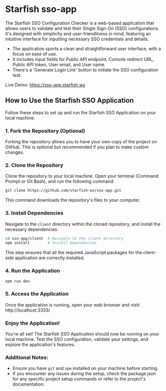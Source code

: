 # Starfish sso-app
The Starfish SSO Configuration Checker is a web-based application that allows users to validate and test their Single Sign-On (SSO) configurations. It's designed with simplicity and user-friendliness in mind, featuring an intuitive interface for inputting necessary SSO credentials and details.

* The application sports a clean and straightforward user interface, with a focus on ease of use.
* It includes input fields for Public API endpoint, Console redirect URL, Public API token, User email, and User name.
* There's a 'Generate Login Link' button to initiate the SSO configuration test.

Live Demo: https://sso-app.starfish.ws

## How to Use the Starfish SSO Application

Follow these steps to set up and run the Starfish SSO Application on your local machine:

### 1. Fork the Repository (Optional)
Forking the repository allows you to have your own copy of the project on GitHub. This is optional but recommended if you plan to make custom changes.

### 2. Clone the Repository
Clone the repository to your local machine. Open your terminal (Command Prompt or Git Bash), and run the following command:

```bash
git clone https://github.com/starfish-ws/sso-app.git
```
This command downloads the repository's files to your computer.

### 3. Install Dependencies
   Navigate to the `client` directory within the cloned repository, and install the necessary dependencies:

```bash
cd sso-app/client  # Navigate to the client directory
npm install        # Install dependencies
```

This step ensures that all the required JavaScript packages for the client-side application are correctly installed.

### 4. Run the Application
```bash
npm run dev
```

### 5. Access the Application
   Once the application is running, open your web browser and visit: http://localhost:3333/

### Enjoy the Application!
You're all set! The Starfish SSO Application should now be running on your local machine. Test the SSO configuration, validate your settings, and explore the application's features.

### Additional Notes:
* Ensure you have `git` and `npm` installed on your machine before starting.
* If you encounter any issues during the setup, check the package.json for any specific project setup commands or refer to the project's documentation.

